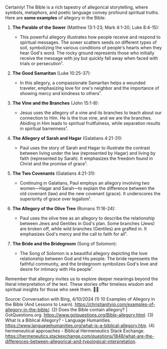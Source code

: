 Certainly! The Bible is a rich tapestry of allegorical storytelling, where symbols, metaphors, and poetic language convey profound spiritual truths. Here are **some examples** of allegory in the Bible:

1. **The Parable of the Sower** (Matthew 13:1-23; Mark 4:1-20; Luke 8:4-15):
   - This powerful allegory illustrates how people receive and respond to spiritual messages. The sower scatters seeds on different types of soil, symbolizing the various conditions of people's hearts when they hear God's word. The rocky ground represents those who initially receive the message with joy but quickly fall away when faced with trials or persecution¹.

2. **The Good Samaritan** (Luke 10:25-37):
   - In this allegory, a compassionate Samaritan helps a wounded traveler, emphasizing love for one's neighbor and the importance of showing mercy and kindness to others¹.

3. **The Vine and the Branches** (John 15:1-8):
   - Jesus uses the allegory of a vine and its branches to teach about our connection to Him. He is the true vine, and we are the branches. Abiding in Him leads to spiritual fruitfulness, while separation results in spiritual barrenness¹.

4. **The Allegory of Sarah and Hagar** (Galatians 4:21-31):
   - Paul uses the story of Sarah and Hagar to illustrate the contrast between living under the law (represented by Hagar) and living by faith (represented by Sarah). It emphasizes the freedom found in Christ and the promise of grace¹.

5. **The Two Covenants** (Galatians 4:21-31):
   - Continuing in Galatians, Paul employs an allegory involving two women—Hagar and Sarah—to explain the difference between the old covenant (law) and the new covenant (grace). It underscores the superiority of grace over legalism¹.

6. **The Allegory of the Olive Tree** (Romans 11:16-24):
   - Paul uses the olive tree as an allegory to describe the relationship between Jews and Gentiles in God's plan. Some branches (Jews) are broken off, while wild branches (Gentiles) are grafted in. It emphasizes God's mercy and the call to faith for all¹.

7. **The Bride and the Bridegroom** (Song of Solomon):
   - The Song of Solomon is a beautiful allegory depicting the love relationship between God and His people. The bride represents the faithful community, and the bridegroom symbolizes God's love and desire for intimacy with His people¹.

Remember that allegory invites us to explore deeper meanings beyond the literal interpretation of the text. These stories offer timeless wisdom and spiritual insights for those who seek them. 📜✨

Source: Conversation with Bing, 4/10/2024
(1) 10 Examples of Allegory in the Bible (And Lessons to Learn). https://christianityiq.com/examples-of-allegory-in-the-bible/.
(2) Does the Bible contain allegory? | GotQuestions.org. https://www.gotquestions.org/Bible-allegory.html.
(3) What Is a Biblical Allegory? - Language Humanities. https://www.languagehumanities.org/what-is-a-biblical-allegory.htm.
(4) hermeneutical approaches - Biblical Hermeneutics Stack Exchange. https://hermeneutics.stackexchange.com/questions/1848/what-are-the-differences-between-allegorical-and-typological-interpretation.
